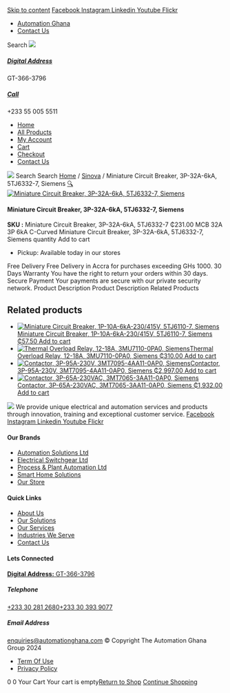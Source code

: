 [Skip to content](https://store.automationghana.com/product/miniature-circuit-breaker-3p-32a-6ka-5tj6332-7-siemens/#content)
[ Facebook ](https://www.facebook.com/automationgh/) [ Instagram ](https://www.instagram.com/automationgh/) [ Linkedin ](https://www.linkedin.com/company/the-automation-ghana-limited/) [ Youtube ](https://www.youtube.com/channel/UCurrRDUSm5oIW39VXjn1u0w) [ Flickr ](https://www.flickr.com/photos/181794037@N07/)
  * [ Automation Ghana ](https://automationghana.com)
  * [ Contact Us ](https://store.automationghana.com/contact/)


Search
[ ![](https://store.automationghana.com/wp-content/uploads/2024/04/Website-TAGG-Logo-BLUE.png) ](https://store.automationghana.com/)
[ ](https://maps.app.goo.gl/m4xeaagWCNbLk4jM6)
#####  [ Digital Address ](https://maps.app.goo.gl/m4xeaagWCNbLk4jM6)
GT-366-3796 
[ ](tel:+233550055511)
#####  [ Call ](tel:+233550055511)
+233 55 005 5511 
  * [Home](https://store.automationghana.com/)
  * [All Products](https://store.automationghana.com/shop/)
  * [My Account](https://store.automationghana.com/my-account/)
  * [Cart](https://store.automationghana.com/cart/)
  * [Checkout](https://store.automationghana.com/checkout/)
  * [Contact Us](https://store.automationghana.com/contact/)


[![](https://store.automationghana.com/wp-content/uploads/2024/04/AutomationGhana_logo_white.png)](https://store.automationghana.com)
Search
Search
[Home](https://store.automationghana.com) / [Sinova](https://store.automationghana.com/product-category/sinova-siemens/) / Miniature Circuit Breaker, 3P-32A-6kA, 5TJ6332-7, Siemens
[🔍](https://store.automationghana.com/product/miniature-circuit-breaker-3p-32a-6ka-5tj6332-7-siemens/)
[![Miniature Circuit Breaker, 3P-32A-6kA, 5TJ6332-7, Siemens](https://store.automationghana.com/wp-content/uploads/2025/03/mcb2.jpg)](https://store.automationghana.com/wp-content/uploads/2025/03/mcb2.jpg)
####  Miniature Circuit Breaker, 3P-32A-6kA, 5TJ6332-7, Siemens 
**SKU :** Miniature Circuit Breaker, 3P-32A-6kA, 5TJ6332-7 
₵231.00
MCB 32A 3P 6kA C-Curved
Miniature Circuit Breaker, 3P-32A-6kA, 5TJ6332-7, Siemens quantity
Add to cart
  * Pickup: Available today in our stores


Free Delivery 
Free Delivery in Accra for purchases exceeding GHs 1000. 
30 Days Warranty 
You have the right to return your orders within 30 days. 
Secure Payment 
Your payments are secure with our private security network. 
Product Description
Product Description
Related Products 
## Related products
  * [![Miniature Circuit Breaker, 1P-10A-6kA-230/415V, 5TJ6110-7, Siemens](https://store.automationghana.com/wp-content/uploads/2025/03/Miniature-Circuit-Breaker-300x300.jpg)Miniature Circuit Breaker, 1P-10A-6kA-230/415V, 5TJ6110-7, Siemens ₵57.50 ](https://store.automationghana.com/product/miniature-circuit-breaker-1p-10a-6ka-230-415v-5tj6110-7-siemens/)
[Add to cart](https://store.automationghana.com/product/miniature-circuit-breaker-3p-32a-6ka-5tj6332-7-siemens/?add-to-cart=24513)
  * [![Thermal Overload Relay, 12-18A, 3MU7110-0PA0, Siemens](https://store.automationghana.com/wp-content/uploads/2025/03/thermal-overload-300x300.png)Thermal Overload Relay, 12-18A, 3MU7110-0PA0, Siemens ₵310.00 ](https://store.automationghana.com/product/thermal-overload-relay-12-18a-3mu7110-0pa0-siemens/)
[Add to cart](https://store.automationghana.com/product/miniature-circuit-breaker-3p-32a-6ka-5tj6332-7-siemens/?add-to-cart=24510)
  * [![Contactor, 3P-95A-230V, 3MT7095-4AA11-0AP0, Siemens](https://store.automationghana.com/wp-content/uploads/2025/03/P_IN01_XX_00058i.jpg)Contactor, 3P-95A-230V, 3MT7095-4AA11-0AP0, Siemens ₵2,997.00 ](https://store.automationghana.com/product/contactor-3p-95a-230v-3mt7095-4aa11-0ap0-siemens/)
[Add to cart](https://store.automationghana.com/product/miniature-circuit-breaker-3p-32a-6ka-5tj6332-7-siemens/?add-to-cart=24494)
  * [![Contactor, 3P-65A-230VAC, 3MT7065-3AA11-0AP0, Siemens](https://store.automationghana.com/wp-content/uploads/2025/03/P_IN01_XX_00058i.jpg)Contactor, 3P-65A-230VAC, 3MT7065-3AA11-0AP0, Siemens ₵1,932.00 ](https://store.automationghana.com/product/contactor-3p-65a-230vac-3mt7065-3aa11-0ap0-siemens/)
[Add to cart](https://store.automationghana.com/product/miniature-circuit-breaker-3p-32a-6ka-5tj6332-7-siemens/?add-to-cart=24491)


![](https://store.automationghana.com/wp-content/uploads/2024/04/AutomationGhana_logo_white.png)
We provide unique electrical and automation services and products through innovation, training and exceptional customer service.
[ Facebook ](https://www.facebook.com/automationgh/) [ Instagram ](https://www.instagram.com/automationgh/) [ Linkedin ](https://www.linkedin.com/company/the-automation-ghana-limited/) [ Youtube ](https://www.youtube.com/channel/UCurrRDUSm5oIW39VXjn1u0w) [ Flickr ](https://www.flickr.com/photos/181794037@N07/)
#### Our Brands
  * [ Automation Solutions Ltd ](https://store.automationghana.com/product/miniature-circuit-breaker-3p-32a-6ka-5tj6332-7-siemens/)
  * [ Electrical Switchgear Ltd ](https://store.automationghana.com/product/miniature-circuit-breaker-3p-32a-6ka-5tj6332-7-siemens/)
  * [ Process & Plant Automation Ltd ](https://store.automationghana.com/product/miniature-circuit-breaker-3p-32a-6ka-5tj6332-7-siemens/)
  * [ Smart Home Solutions ](https://store.automationghana.com/product/miniature-circuit-breaker-3p-32a-6ka-5tj6332-7-siemens/)
  * [ Our Store ](https://store.automationghana.com/product/miniature-circuit-breaker-3p-32a-6ka-5tj6332-7-siemens/)


#### Quick Links
  * [ About Us ](https://store.automationghana.com/product/miniature-circuit-breaker-3p-32a-6ka-5tj6332-7-siemens/)
  * [ Our Solutions ](https://store.automationghana.com/product/miniature-circuit-breaker-3p-32a-6ka-5tj6332-7-siemens/)
  * [ Our Services ](https://store.automationghana.com/product/miniature-circuit-breaker-3p-32a-6ka-5tj6332-7-siemens/)
  * [ Industries We Serve ](https://store.automationghana.com/product/miniature-circuit-breaker-3p-32a-6ka-5tj6332-7-siemens/)
  * [ Contact Us ](https://store.automationghana.com/product/miniature-circuit-breaker-3p-32a-6ka-5tj6332-7-siemens/)


#### Lets Connected
[**Digital Address:** GT-366-3796](https://maps.app.goo.gl/m4xeaagWCNbLk4jM6)
#####  Telephone 
[ +233 30 281 2680](tel:+233302812680)[+233 30 393 9077](https://store.automationghana.com/product/miniature-circuit-breaker-3p-32a-6ka-5tj6332-7-siemens/+233303939077)
#####  Email Address 
enquiries@automationghana.com 
© Copyright The Automation Ghana Group 2024
  * [ Term Of Use ](https://store.automationghana.com/product/miniature-circuit-breaker-3p-32a-6ka-5tj6332-7-siemens/)
  * [ Privacy Policy ](https://store.automationghana.com/product/miniature-circuit-breaker-3p-32a-6ka-5tj6332-7-siemens/)


0
0
Your Cart
Your cart is empty[Return to Shop](https://store.automationghana.com/shop/)
[Continue Shopping](https://store.automationghana.com/product/miniature-circuit-breaker-3p-32a-6ka-5tj6332-7-siemens/)

